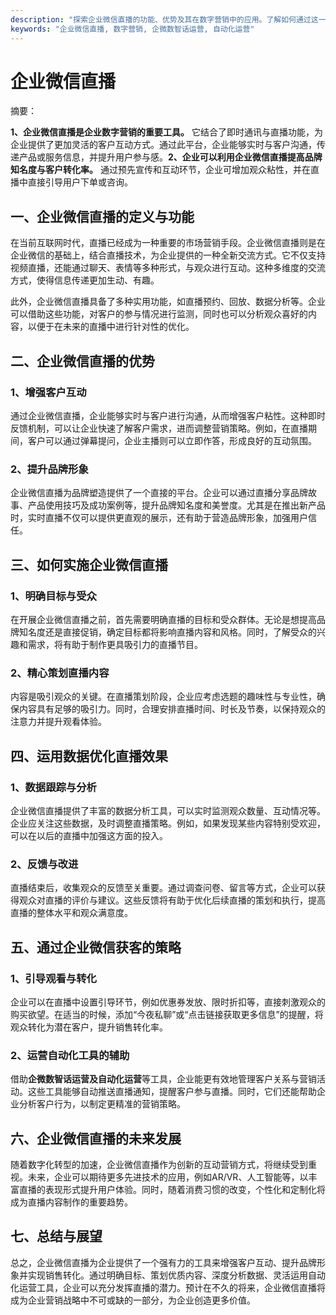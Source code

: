 ```yaml
---
description: "探索企业微信直播的功能、优势及其在数字营销中的应用。了解如何通过这一平台实现更有效的用户互动与品牌推广。"
keywords: "企业微信直播, 数字营销, 企微数智话运营, 自动化运营"
---
```

# 企业微信直播

摘要： 

**1、企业微信直播是企业数字营销的重要工具。** 它结合了即时通讯与直播功能，为企业提供了更加灵活的客户互动方式。通过此平台，企业能够实时与客户沟通，传递产品或服务信息，并提升用户参与感。**2、企业可以利用企业微信直播提高品牌知名度与客户转化率。** 通过预先宣传和互动环节，企业可增加观众粘性，并在直播中直接引导用户下单或咨询。

## 一、企业微信直播的定义与功能

在当前互联网时代，直播已经成为一种重要的市场营销手段。企业微信直播则是在企业微信的基础上，结合直播技术，为企业提供的一种全新交流方式。它不仅支持视频直播，还能通过聊天、表情等多种形式，与观众进行互动。这种多维度的交流方式，使得信息传递更加生动、有趣。

此外，企业微信直播具备了多种实用功能，如直播预约、回放、数据分析等。企业可以借助这些功能，对客户的参与情况进行监测，同时也可以分析观众喜好的内容，以便于在未来的直播中进行针对性的优化。

## 二、企业微信直播的优势

### 1、增强客户互动

通过企业微信直播，企业能够实时与客户进行沟通，从而增强客户粘性。这种即时反馈机制，可以让企业快速了解客户需求，进而调整营销策略。例如，在直播期间，客户可以通过弹幕提问，企业主播则可以立即作答，形成良好的互动氛围。

### 2、提升品牌形象

企业微信直播为品牌塑造提供了一个直接的平台。企业可以通过直播分享品牌故事、产品使用技巧及成功案例等，提升品牌知名度和美誉度。尤其是在推出新产品时，实时直播不仅可以提供更直观的展示，还有助于营造品牌形象，加强用户信任。

## 三、如何实施企业微信直播

### 1、明确目标与受众

在开展企业微信直播之前，首先需要明确直播的目标和受众群体。无论是想提高品牌知名度还是直接促销，确定目标都将影响直播内容和风格。同时，了解受众的兴趣和需求，将有助于制作更具吸引力的直播节目。

### 2、精心策划直播内容

内容是吸引观众的关键。在直播策划阶段，企业应考虑选题的趣味性与专业性，确保内容具有足够的吸引力。同时，合理安排直播时间、时长及节奏，以保持观众的注意力并提升观看体验。

## 四、运用数据优化直播效果

### 1、数据跟踪与分析

企业微信直播提供了丰富的数据分析工具，可以实时监测观众数量、互动情况等。企业应关注这些数据，及时调整直播策略。例如，如果发现某些内容特别受欢迎，可以在以后的直播中加强这方面的投入。

### 2、反馈与改进

直播结束后，收集观众的反馈至关重要。通过调查问卷、留言等方式，企业可以获得观众对直播的评价与建议。这些反馈将有助于优化后续直播的策划和执行，提高直播的整体水平和观众满意度。

## 五、通过企业微信获客的策略

### 1、引导观看与转化

企业可以在直播中设置引导环节，例如优惠券发放、限时折扣等，直接刺激观众的购买欲望。在适当的时候，添加“今夜私聊”或“点击链接获取更多信息”的提醒，将观众转化为潜在客户，提升销售转化率。

### 2、运营自动化工具的辅助

借助**企微数智话运营及自动化运营**等工具，企业能更有效地管理客户关系与营销活动。这些工具能够自动推送直播通知，提醒客户参与直播。同时，它们还能帮助企业分析客户行为，以制定更精准的营销策略。

## 六、企业微信直播的未来发展

随着数字化转型的加速，企业微信直播作为创新的互动营销方式，将继续受到重视。未来，企业可以期待更多先进技术的应用，例如AR/VR、人工智能等，以丰富直播的表现形式提升用户体验。同时，随着消费习惯的改变，个性化和定制化将成为直播内容制作的重要趋势。

## 七、总结与展望

总之，企业微信直播为企业提供了一个强有力的工具来增强客户互动、提升品牌形象并实现销售转化。通过明确目标、策划优质内容、深度分析数据、灵活运用自动化运营工具，企业可以充分发挥直播的潜力。预计在不久的将来，企业微信直播将成为企业营销战略中不可或缺的一部分，为企业创造更多价值。
